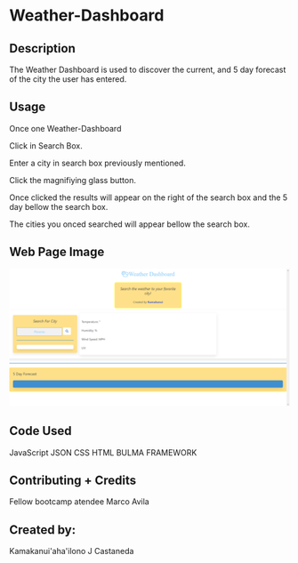 # Weather-Dashboard

## Description 

The Weather Dashboard is used to discover the current, and 5 day forecast of the city the user has entered.

## Usage 

Once one Weather-Dashboard

Click in Search Box.

Enter a city in search box previously mentioned.

Click the magnifiying glass button.

Once clicked the results will appear on the right of the search box and the 5 day bellow the search box.

The cities you onced searched will appear bellow the search box.

## Web Page Image

![Weather-Dashboard_HomeScreen](assets/images/Webpage.png)


## Code Used

JavaScript
JSON
CSS
HTML
BULMA FRAMEWORK

## Contributing + Credits

Fellow bootcamp atendee Marco Avila

## Created by:

Kamakanui'aha'ilono J Castaneda

